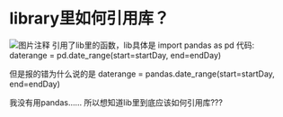 # library里如何引用库？

![图片注释](http://storage-uqer.datayes.com/5b5b0b030b8be70153ffad16/5d000fe0-cc14-11e9-99dc-0242ac140002)
引用了lib里的函数，lib具体是
import pandas as pd
代码:
daterange = pd.date_range(start=startDay, end=endDay)

但是报的错为什么说的是  daterange = pandas.date_range(start=startDay, end=endDay)

我没有用pandas…… 
所以想知道lib里到底应该如何引用库???